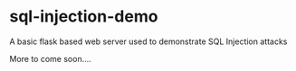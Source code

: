 # sql-injection-demo

A basic flask based web server used to demonstrate SQL Injection attacks

More to come soon....
